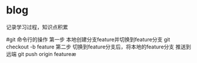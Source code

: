 # blog
记录学习过程，知识点积累

#git 命令行的操作
第一步
本地创建分支feature并切换到feature分支
git checkout -b feature
第二步
切换到feature分支后，将本地的feature分支 推送到远端
git push origin featureæ